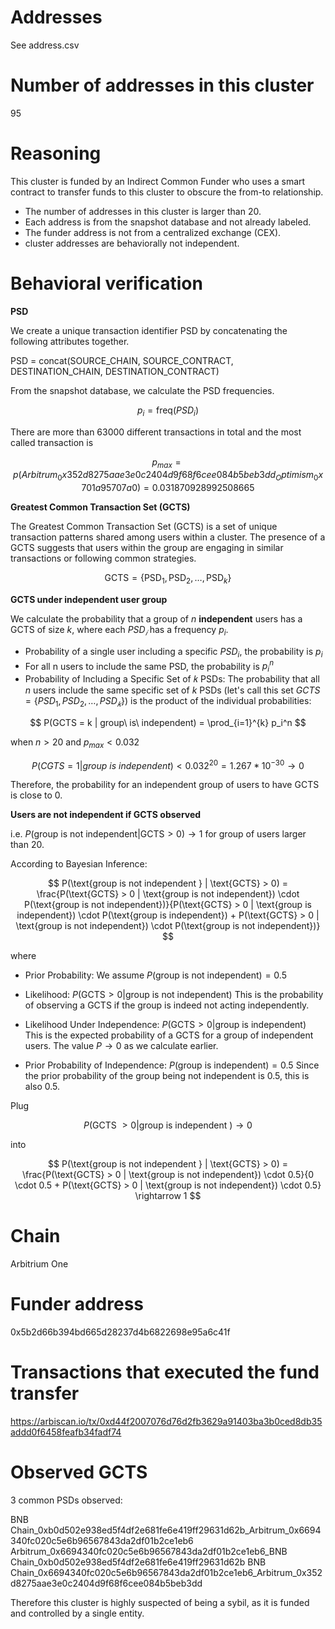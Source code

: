 # Addresses

See address.csv

# Number of addresses in this cluster

95

# Reasoning

This cluster is funded by an Indirect Common Funder who uses a smart contract to transfer funds to this cluster to obscure the from-to relationship.

- The number of addresses in this cluster is larger than 20.
- Each address is from the snapshot database and not already labeled.
- The funder address is not from a centralized exchange (CEX).
- cluster addresses are behaviorally not independent.

# Behavioral verification

**PSD**

We create a unique transaction identifier PSD by concatenating the following attributes together.

PSD = concat(SOURCE_CHAIN, SOURCE_CONTRACT, DESTINATION_CHAIN, DESTINATION_CONTRACT)

From the snapshot database, we calculate the PSD frequencies.

$$ p_i = \text{freq}(PSD_i) $$

There are more than 63000 different transactions in total and the most called transaction is

$$
p_{max} = p(Arbitrum_0x352d8275aae3e0c2404d9f68f6cee084b5beb3dd_Optimism_0x701a95707a0) = 0.031870928992508665
$$

**Greatest Common Transaction Set (GCTS)**

The Greatest Common Transaction Set (GCTS) is a set of unique transaction patterns shared among users within a cluster. The presence of a GCTS suggests that users within the group are engaging in similar transactions or following common strategies.

$$
\text{GCTS} = \{ \text{PSD}_1, \text{PSD}_2, \ldots, \text{PSD}_k \}
$$

**GCTS under independent user group**

We calculate the probability that a group of $n$ **independent** users has a GCTS of size $k$, where each $PSD_𝑖$ has a frequency $p_i$.
​

- Probability of a single user including a specific $PSD_i$, the probability is $p_i$
- For all n users to include the same PSD, the probability is $p_i^n$
- Probability of Including a Specific Set of 𝑘 PSDs:
  The probability that all $n$ users include the same specific set of $k$ PSDs (let's call this set $GCTS=\{PSD_1,PSD_2,…,PSD_𝑘\}$) is the product of the individual probabilities:

$$
P(GCTS = k | group\ is\ independent) = \prod_{i=1}^{k} p_i^n
$$

when $n > 20$ and $p_{max} < 0.032$

$$
P(CGTS = 1 | group\ is\ independent) < 0.032^{20} = 1.267*10^{-30} \rightarrow 0
$$

Therefore, the probability for an independent group of users to have GCTS is close to 0.

**Users are not independent if GCTS observed**

i.e. $P(\text{group is not independent} | \text{GCTS} > 0) \rightarrow 1$ for group of users larger than 20.

According to Bayesian Inference:

$$
P(\text{group is not independent } | \text{GCTS} > 0) = \frac{P(\text{GCTS} > 0 | \text{group is not independent}) \cdot P(\text{group is not independent})}{P(\text{GCTS} > 0 | \text{group is independent}) \cdot P(\text{group is independent}) + P(\text{GCTS} > 0 | \text{group is not independent}) \cdot P(\text{group is not independent})}
$$

where

- Prior Probability:
  We assume $P(\text{group is not independent}) = 0.5$

- Likelihood:
  $P(\text{GCTS} > 0 | \text{group is not independent})$
  This is the probability of observing a GCTS if the group is indeed not acting independently.

- Likelihood Under Independence:
  $P(\text{GCTS} > 0 | \text{group is independent})$
  This is the expected probability of a GCTS for a group of independent users. The value $P \rightarrow 0$ as we calculate earlier.

- Prior Probability of Independence:
  $P(\text{group is independent}) = 0.5$
  Since the prior probability of the group being not independent is 0.5, this is also 0.5.

Plug ​

$$
P(\text{GCTS } > 0 | \text{group is independent }) \rightarrow 0
$$

into

$$
P(\text{group is not independent } | \text{GCTS} > 0) = \frac{P(\text{GCTS} > 0 | \text{group is not independent}) \cdot 0.5}{0 \cdot 0.5 + P(\text{GCTS} > 0 | \text{group is not independent}) \cdot 0.5}
\rightarrow 1
$$

# Chain

Arbitrium One

# Funder address

0x5b2d66b394bd665d28237d4b6822698e95a6c41f

# Transactions that executed the fund transfer

https://arbiscan.io/tx/0xd44f2007076d76d2fb3629a91403ba3b0ced8db35addd0f6458feafb34fadf74

# Observed GCTS

3 common PSDs observed:

BNB Chain_0xb0d502e938ed5f4df2e681fe6e419ff29631d62b_Arbitrum_0x6694340fc020c5e6b96567843da2df01b2ce1eb6
Arbitrum_0x6694340fc020c5e6b96567843da2df01b2ce1eb6_BNB Chain_0xb0d502e938ed5f4df2e681fe6e419ff29631d62b
BNB Chain_0x6694340fc020c5e6b96567843da2df01b2ce1eb6_Arbitrum_0x352d8275aae3e0c2404d9f68f6cee084b5beb3dd

Therefore this cluster is highly suspected of being a sybil, as it is funded and controlled by a single entity.
